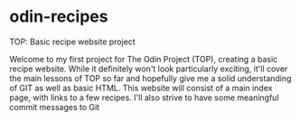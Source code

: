 # odin-recipes
TOP: Basic recipe website project

Welcome to my first project for The Odin Project (TOP), creating a basic recipe website. While it definitely won't look particularly exciting, it'll cover the main lessons of TOP so far and hopefully give me a solid understanding of GIT as well as basic HTML. This website will consist of a main index page, with links to a few recipes. I'll also strive to have some meaningful commit messages to Git


